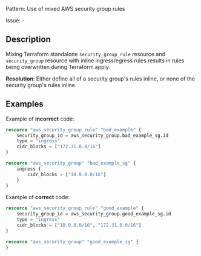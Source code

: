 Pattern: Use of mixed AWS security group rules

Issue: -

## Description

Mixing Terraform standalone `security_group_rule` resource and `security_group` resource with inline ingress/egress rules results in rules being overwritten during Terraform apply.

**Resolution**: Either define all of a security group's rules inline, or none of the security group's rules inline.

## Examples

Example of **incorrect** code:

```terraform
resource "aws_security_group_rule" "bad_example" {
  	security_group_id = aws_security_group.bad_example_sg.id
	type = "ingress"
	cidr_blocks = ["172.31.0.0/16"]
}

resource "aws_security_group" "bad_example_sg" {
	ingress {
		cidr_blocks = ["10.0.0.0/16"]
	}
}
```

Example of **correct** code:

```terraform
resource "aws_security_group_rule" "good_example" {
  	security_group_id = aws_security_group.good_example_sg.id
	type = "ingress"
	cidr_blocks = ["10.0.0.0/16", "172.31.0.0/16"]
}

resource "aws_security_group" "good_example_sg" {
}
```